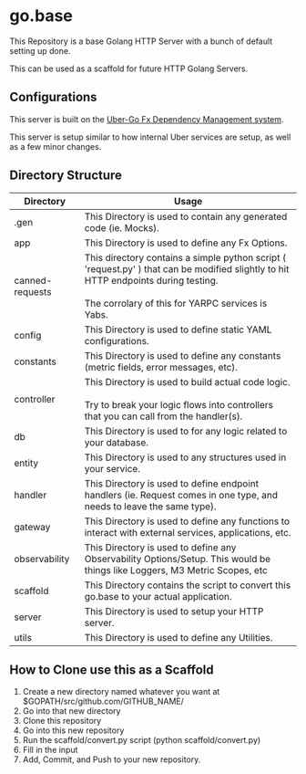 
# go.base  
  
This Repository is a base Golang HTTP Server with a bunch of default setting up done. 

This can be used as a scaffold for future HTTP Golang Servers.

## Configurations
This server is built on the [Uber-Go Fx Dependency Management system](https://github.com/uber-go/fx).

This server is setup similar to how internal Uber services are setup, as well as a few minor changes.

## Directory Structure
|Directory|Usage|
|--|--|
| .gen | This Directory is used to contain any generated code (ie. Mocks). |
| app | This Directory is used to define any Fx Options. |
| canned-requests | This directory contains a simple python script ( 'request.py' ) that can be modified slightly to hit HTTP endpoints during testing.<br><br>The corrolary of this for YARPC services is Yabs. |
| config | This Directory is used to define static YAML configurations. |
| constants | This Directory is used to define any constants (metric fields, error messages, etc). |
| controller | This Directory is used to build actual code logic.<br><br>Try to break your logic flows into controllers that you can call from the handler(s). |
| db | This Directory is used to for any logic related to your database. |
| entity | This Directory is used to any structures used in your service. |
| handler | This Directory is used to define endpoint handlers (ie. Request comes in one type, and needs to leave the same type). |
| gateway | This Directory is used to define any functions to interact with external services, applications, etc. |
| observability | This Directory is used to define any Observability Options/Setup. This would be things like Loggers, M3 Metric Scopes, etc |
| scaffold | This Directory contains the script to convert this go.base to your actual application. |
| server | This Directory is used to setup your HTTP server. |
| utils | This Directory is used to define any Utilities. |

## How to Clone use this as a Scaffold

 1. Create a new directory named whatever you want at $GOPATH/src/github.com/GITHUB_NAME/
 2. Go into that new directory
 3. Clone this repository
 4. Go into this new repository
 5. Run the scaffold/convert.py script (python scaffold/convert.py)
 6. Fill in the input
 7. Add, Commit, and Push to your new repository.
